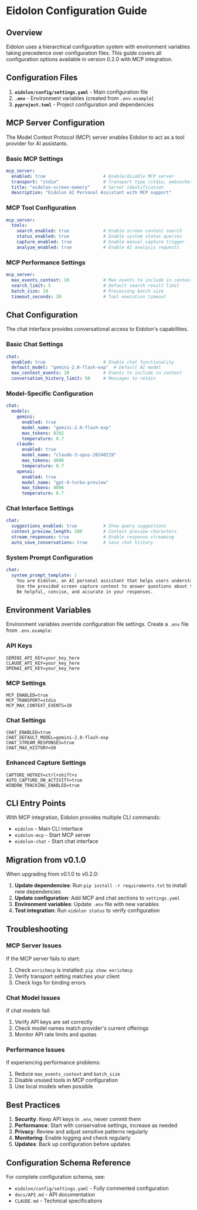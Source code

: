 # Eidolon Configuration Guide

## Overview

Eidolon uses a hierarchical configuration system with environment variables taking precedence over configuration files. This guide covers all configuration options available in version 0.2.0 with MCP integration.

## Configuration Files

1. **`eidolon/config/settings.yaml`** - Main configuration file
2. **`.env`** - Environment variables (created from `.env.example`)
3. **`pyproject.toml`** - Project configuration and dependencies

## MCP Server Configuration

The Model Context Protocol (MCP) server enables Eidolon to act as a tool provider for AI assistants.

### Basic MCP Settings

```yaml
mcp_server:
  enabled: true                      # Enable/disable MCP server
  transport: "stdio"                 # Transport type (stdio, websocket, http)
  title: "eidolon-screen-memory"     # Server identification
  description: "Eidolon AI Personal Assistant with MCP support"
```

### MCP Tool Configuration

```yaml
mcp_server:
  tools:
    search_enabled: true             # Enable screen content search
    status_enabled: true             # Enable system status queries
    capture_enabled: true            # Enable manual capture trigger
    analyze_enabled: true            # Enable AI analysis requests
```

### MCP Performance Settings

```yaml
mcp_server:
  max_events_context: 10             # Max events to include in context
  search_limit: 5                    # Default search result limit
  batch_size: 10                     # Processing batch size
  timeout_seconds: 30                # Tool execution timeout
```

## Chat Configuration

The chat interface provides conversational access to Eidolon's capabilities.

### Basic Chat Settings

```yaml
chat:
  enabled: true                      # Enable chat functionality
  default_model: "gemini-2.0-flash-exp"  # Default AI model
  max_context_events: 10             # Events to include in context
  conversation_history_limit: 50     # Messages to retain
```

### Model-Specific Configuration

```yaml
chat:
  models:
    gemini:
      enabled: true
      model_name: "gemini-2.0-flash-exp"
      max_tokens: 8192
      temperature: 0.7
    claude:
      enabled: true
      model_name: "claude-3-opus-20240229"
      max_tokens: 4096
      temperature: 0.7
    openai:
      enabled: true
      model_name: "gpt-4-turbo-preview"
      max_tokens: 4096
      temperature: 0.7
```

### Chat Interface Settings

```yaml
chat:
  suggestions_enabled: true          # Show query suggestions
  context_preview_length: 200        # Context preview characters
  stream_responses: true             # Enable response streaming
  auto_save_conversations: true      # Save chat history
```

### System Prompt Configuration

```yaml
chat:
  system_prompt_template: |
    You are Eidolon, an AI personal assistant that helps users understand their screen activity.
    Use the provided screen capture context to answer questions about their work and activities.
    Be helpful, concise, and accurate in your responses.
```

## Environment Variables

Environment variables override configuration file settings. Create a `.env` file from `.env.example`:

### API Keys
```env
GEMINI_API_KEY=your_key_here
CLAUDE_API_KEY=your_key_here
OPENAI_API_KEY=your_key_here
```

### MCP Settings
```env
MCP_ENABLED=true
MCP_TRANSPORT=stdio
MCP_MAX_CONTEXT_EVENTS=10
```

### Chat Settings
```env
CHAT_ENABLED=true
CHAT_DEFAULT_MODEL=gemini-2.0-flash-exp
CHAT_STREAM_RESPONSES=true
CHAT_MAX_HISTORY=50
```

### Enhanced Capture Settings
```env
CAPTURE_HOTKEY=ctrl+shift+s
AUTO_CAPTURE_ON_ACTIVITY=true
WINDOW_TRACKING_ENABLED=true
```

## CLI Entry Points

With MCP integration, Eidolon provides multiple CLI commands:

- `eidolon` - Main CLI interface
- `eidolon-mcp` - Start MCP server
- `eidolon-chat` - Start chat interface

## Migration from v0.1.0

When upgrading from v0.1.0 to v0.2.0:

1. **Update dependencies**: Run `pip install -r requirements.txt` to install new dependencies
2. **Update configuration**: Add MCP and chat sections to `settings.yaml`
3. **Environment variables**: Update `.env` file with new variables
4. **Test integration**: Run `eidolon status` to verify configuration

## Troubleshooting

### MCP Server Issues

If the MCP server fails to start:
1. Check `enrichmcp` is installed: `pip show enrichmcp`
2. Verify transport setting matches your client
3. Check logs for binding errors

### Chat Model Issues

If chat models fail:
1. Verify API keys are set correctly
2. Check model names match provider's current offerings
3. Monitor API rate limits and quotas

### Performance Issues

If experiencing performance problems:
1. Reduce `max_events_context` and `batch_size`
2. Disable unused tools in MCP configuration
3. Use local models when possible

## Best Practices

1. **Security**: Keep API keys in `.env`, never commit them
2. **Performance**: Start with conservative settings, increase as needed
3. **Privacy**: Review and adjust sensitive patterns regularly
4. **Monitoring**: Enable logging and check regularly
5. **Updates**: Back up configuration before updates

## Configuration Schema Reference

For complete configuration schema, see:
- `eidolon/config/settings.yaml` - Fully commented configuration
- `docs/API.md` - API documentation
- `CLAUDE.md` - Technical specifications
